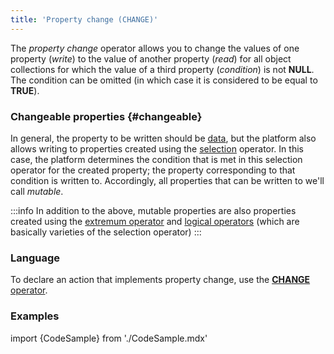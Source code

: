 ```yaml
---
title: 'Property change (CHANGE)'
---
```


The *property change* operator allows you to change the values of one property (*write*) to the value of another property (*read*) for all object collections for which the value of a third property (*condition*) is not **NULL**. The condition can be omitted (in which case it is considered to be equal to **TRUE**).

### Changeable properties {#changeable}

In general, the property to be written should be [data](Data_properties_DATA_.md), but the platform also allows writing to properties created using the [selection](Selection_CASE_IF_MULTI_OVERRIDE_EXCLUSIVE_.md) operator. In this case, the platform determines the condition that is met in this selection operator for the created property; the property corresponding to that condition is written to. Accordingly, all properties that can be written to we'll call *mutable*.


:::info
In addition to the above, mutable properties are also properties created using the [extremum operator](Extremum_MAX_MIN_.md) and [logical operators](Logical_operators_AND_OR_NOT_XOR_.md) (which are basically varieties of the selection operator)
:::

### Language

To declare an action that implements property change, use the [**CHANGE** operator](CHANGE_operator.md).

### Examples

import {CodeSample} from './CodeSample.mdx'

<CodeSample url="https://documentation.lsfusion.org/sample?file=ActionSample&block=assign"/>
